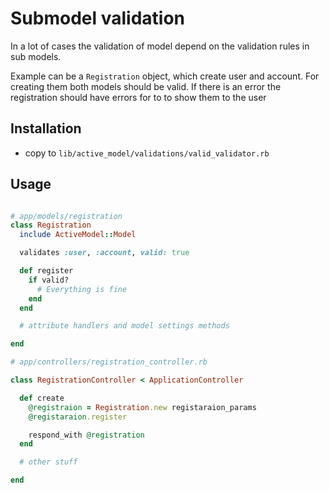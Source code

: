 # Submodel validation

In a lot of cases the validation of model depend on the validation rules in sub models.

Example can be a ```Registration``` object, which create user and account. For creating them both models should be valid. If there is an error the registration should have errors for to to show them to the user

## Installation

* copy to ```lib/active_model/validations/valid_validator.rb```

## Usage

```ruby

# app/models/registration
class Registration
  include ActiveModel::Model

  validates :user, :account, valid: true

  def register
    if valid?
      # Everything is fine
    end
  end

  # attribute handlers and model settings methods

end

# app/controllers/registration_controller.rb

class RegistrationController < ApplicationController

  def create
    @registraion = Registration.new registaraion_params
    @registaraion.register

    respond_with @registration
  end

  # other stuff

end

```
